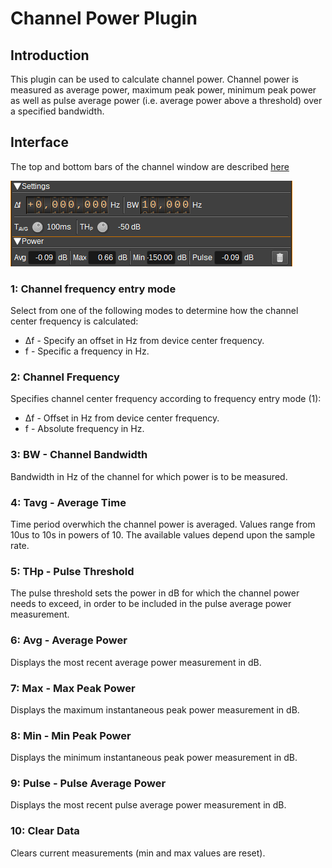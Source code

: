 <h1>Channel Power Plugin</h1>

<h2>Introduction</h2>

This plugin can be used to calculate channel power. Channel power is measured as average power, maximum peak power, minimum peak power as well as pulse average power (i.e. average power above a threshold) over a specified bandwidth.

<h2>Interface</h2>

The top and bottom bars of the channel window are described [here](../../../sdrgui/channel/readme.md)

![Channel power plugin GUI](../../../doc/img/ChannelPower_plugin_settings.png)

<h3>1: Channel frequency entry mode</h3>

Select from one of the following modes to determine how the channel center frequency is calculated:

* Δf - Specify an offset in Hz from device center frequency.
* f - Specific a frequency in Hz.

<h3>2: Channel Frequency</h3>

Specifies channel center frequency according to frequency entry mode (1):

* Δf - Offset in Hz from device center frequency.
* f - Absolute frequency in Hz.

<h3>3: BW - Channel Bandwidth</h3>

Bandwidth in Hz of the channel for which power is to be measured.

<h3>4: Tavg - Average Time</h3>

Time period overwhich the channel power is averaged. Values range from 10us to 10s in powers of 10. The available values depend upon the sample rate.

<h3>5: THp - Pulse Threshold</h3>

The pulse threshold sets the power in dB for which the channel power needs to exceed, in order to be included in the pulse average power measurement.

<h3>6: Avg - Average Power</h3>

Displays the most recent average power measurement in dB.

<h3>7: Max - Max Peak Power</h3>

Displays the maximum instantaneous peak power measurement in dB.

<h3>8: Min - Min Peak Power</h3>

Displays the minimum instantaneous peak power measurement in dB.

<h3>9: Pulse - Pulse Average Power</h3>

Displays the most recent pulse average power measurement in dB.

<h3>10: Clear Data</h3>

Clears current measurements (min and max values are reset).
